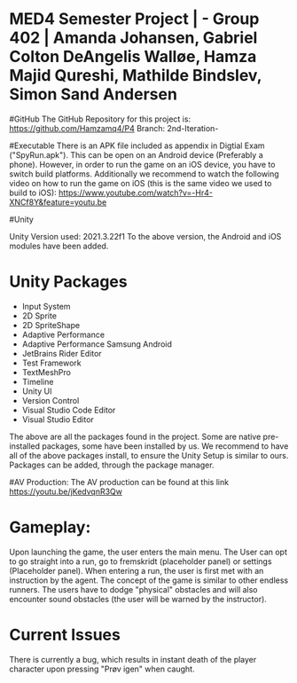 # MED4 Semester Project | - Group 402 | Amanda Johansen, Gabriel Colton DeAngelis Walløe, Hamza Majid Qureshi, Mathilde Bindslev, Simon Sand Andersen


#GitHub
The GitHub Repository for this project is:
https://github.com/Hamzamq4/P4
Branch: 2nd-Iteration-

#Executable
There is an APK file included as appendix in Digtial Exam ("SpyRun.apk"). This can be open on an Android device (Preferably a phone). However, in order to run the game on an iOS device, you have to switch build platforms.  Additionally we recommend to watch the following video on how to run the game on iOS (this is the same video we used to build to iOS): https://www.youtube.com/watch?v=-Hr4-XNCf8Y&feature=youtu.be

#Unity

Unity Version used: 2021.3.22f1
To the above version, the Android and iOS modules have been added. 


# Unity Packages
- Input System
- 2D Sprite
- 2D SpriteShape
- Adaptive Performance
- Adaptive Performance Samsung Android
- JetBrains Rider Editor 
- Test Framework
- TextMeshPro
- Timeline
- Unity UI
- Version Control 
- Visual Studio Code Editor
- Visual Studio Editor

The above are all the packages found in the project. Some are native pre-installed packages, some have been installed by us. We recommend to have all of the above packages install, to ensure the Unity Setup is similar to ours. Packages can be added, through the package manager. 


#AV Production:
The AV production can be found at this link
https://youtu.be/jKedvqnR3Qw


# Gameplay:
Upon launching the game, the user enters the main menu. The User can opt to go straight into a run, go to fremskridt (placeholder panel) or settings (Placeholder panel). When entering a run, the user is first met with an instruction by the agent. The concept of the game is similar to other endless runners. The users have to dodge "physical" obstacles and will also encounter sound obstacles (the user will be warned by the instructor).


# Current Issues
There is currently a bug, which results in instant death of the player character upon pressing "Prøv igen" when caught. 
